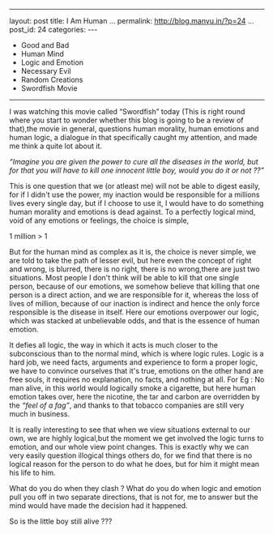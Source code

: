   ---------------------------------------
  layout: post
  title: I Am Human
  ...
  permalink: http://blog.manyu.in/?p=24
  ...
  post\_id: 24
  categories: ---
  - Good and Bad
  - Human Mind
  - Logic and Emotion
  - Necessary Evil
  - Random Creations
  - Swordfish Movie
  ---------------------------------------

I was watching this movie called “Swordfish” today (This is right
round where you start to wonder whether this blog is going to be a
review of that),the movie in general, questions human morality,
human emotions and human logic, a dialogue in that specifically
caught my attention, and made me think a quite lot about it.

*“Imagine you are given the power to cure all the diseases in the world, but for that you will have to kill one innocent little boy, would you do it or not ??”*

This is one question that we (or atleast me) will not be able to
digest easily, for if I didn't use the power, my inaction would be
responsible for a millions lives every single day, but if I choose
to use it, I would have to do something human morality and emotions
is dead against. To a perfectly logical mind, void of any emotions
or feelings, the choice is simple,

1 million \> 1

But for the human mind as complex as it is, the choice is never
simple, we are told to take the path of lesser evil, but here even
the concept of right and wrong, is blurred, there is no right,
there is no wrong,there are just two situations. Most people I
don't think will be able to kill that one single person, because of
our emotions, we somehow believe that killing that one person is a
direct action, and we are responsible for it, whereas the loss of
lives of million, because of our inaction is indirect and hence the
only force responsible is the disease in itself. Here our emotions
overpower our logic, which was stacked at unbelievable odds, and
that is the essence of human emotion.

It defies all logic, the way in which it acts is much closer to the
subconscious than to the normal mind, which is where logic rules.
Logic is a hard job, we need facts, arguments and experience to
form a proper logic, we have to convince ourselves that it's true,
emotions on the other hand are free souls, it requires no
explanation, no facts, and nothing at all. For Eg : No man alive,
in this world would logically smoke a cigarette, but here human
emotion takes over, here the nicotine, the tar and carbon are
overridden by the *“feel of a fag”*, and thanks to that tobacco
companies are still very much in business.

It is really interesting to see that when we view situations
external to our own, we are highly logical,but the moment we get
involved the logic turns to emotion, and our whole view point
changes. This is exactly why we can very easily question illogical
things others do, for we find that there is no logical reason for
the person to do what he does, but for him it might mean his life
to him.

What do you do when they clash ? What do you do when logic and
emotion pull you off in two separate directions, that is not for,
me to answer but the mind would have made the decision had it
happened.

So is the little boy still alive ???



